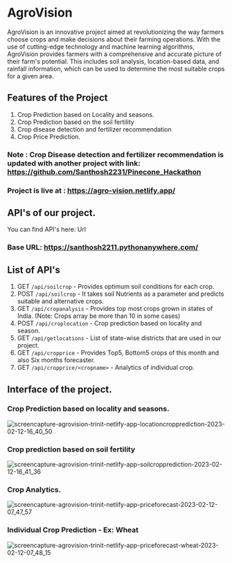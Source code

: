 # AgroVision


AgroVision is an innovative project aimed at revolutionizing the way farmers choose crops and make decisions about their farming operations. With the use of cutting-edge technology and machine learning algorithms, AgroVision provides farmers with a comprehensive and accurate picture of their farm's potential. This includes soil analysis, location-based data, and rainfall information, which can be used to determine the most suitable crops for a given area.

## Features of the Project
1. Crop Prediction based on Locality and seasons.
2. Crop Prediction based on the soil fertility
3. Crop disease detection and fertilizer recommendation
4. Crop Price Prediction.

### Note : Crop Disease detection and fertilizer recommendation is updated with another project with link:  https://github.com/Santhosh2231/Pinecone_Hackathon

### Project is live at : https://agro-vision.netlify.app/

## API's of our project.

You can find API's here: Url

### Base URL: https://santhosh2211.pythonanywhere.com/

## List of API's

1. GET `/api/soilcrop` - Provides optimum soil conditions for each crop.
2. POST `/api/soilcrop` - It takes soil Nutrients as a parameter and predicts suitable and alternative crops.
3. GET `/api/cropanalysis` - Provides top most crops grown in states of India. (Note: Crops array be more than 10 in some cases)
4. POST `/api/croplocation` - Crop prediction based on locality and season.
5. GET `/api/getlocations` - List of state-wise districts that are used in our project.
6. GET `/api/cropprice` - Provides Top5, Bottom5 crops of this month and also Six months forecaster.
7. GET `/api/cropprice/<cropname>` - Analytics of individual crop.

## Interface of the project.

### Crop Prediction based on locality and seasons.
![screencapture-agrovision-trinit-netlify-app-locationcropprediction-2023-02-12-16_40_50](https://user-images.githubusercontent.com/87355988/218314134-6ea4a02b-18bb-4481-a2a9-03e750106491.png)

### Crop prediction based on soil fertility
![screencapture-agrovision-trinit-netlify-app-soilcropprediction-2023-02-12-16_41_36](https://user-images.githubusercontent.com/87355988/218314161-c4107868-6a5e-4b06-8ba6-5531c40c4b31.png)

### Crop Analytics.
![screencapture-agrovision-trinit-netlify-app-priceforecast-2023-02-12-07_47_57](https://user-images.githubusercontent.com/87355988/218289324-d13ae063-719f-46b0-98c5-fc154f025875.png)

### Individual Crop Prediction - Ex: Wheat
![screencapture-agrovision-trinit-netlify-app-priceforecast-wheat-2023-02-12-07_48_15](https://user-images.githubusercontent.com/87355988/218289336-7d36c208-6a46-487d-b8f6-c7c78ac7ede3.png)
